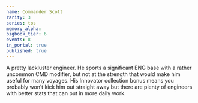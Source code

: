 ```yaml
---
name: Commander Scott
rarity: 3
series: tos
memory_alpha:
bigbook_tier: 6
events: 8
in_portal: true
published: true
---
```


A pretty lackluster engineer. He sports a significant ENG base with a rather uncommon CMD modifier, but not at the strength that would make him useful for many voyages. His Innovator collection bonus means you probably won’t kick him out straight away but there are plenty of engineers with better stats that can put in more daily work.
